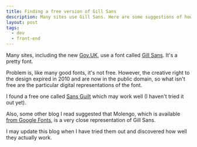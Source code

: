 ```yaml
---
title: Finding a free version of Gill Sans
description: Many sites use Gill Sans. Here are some suggestions of how to use it for free.
layout: post
tags:
  - dev
  - front-end
---
```

 
Many sites, including the new [Gov.UK](http://gov.uk), use a font called [Gill Sans](http://en.wikipedia.org/wiki/Gill_Sans). It's a pretty font.

Problem is, like many good fonts, it's not free. However, the creative right to the design expired in 2010 and are now in the public domain, so what isn't free are the particular digital representations of the font.

I found a free one called [Sans Guilt](http://ospublish.constantvzw.org/foundry/sans-guilt/) which may work well (I haven't tried it out yet).

Also, some other blog I read suggested that Molengo, which is available [from Google Fonts](http://www.google.com/webfonts#UsePlace:use/Collection:Molengo), is a very close representation of Gill Sans.

I may update this blog when I have tried them out and discovered how well they actually work. 
